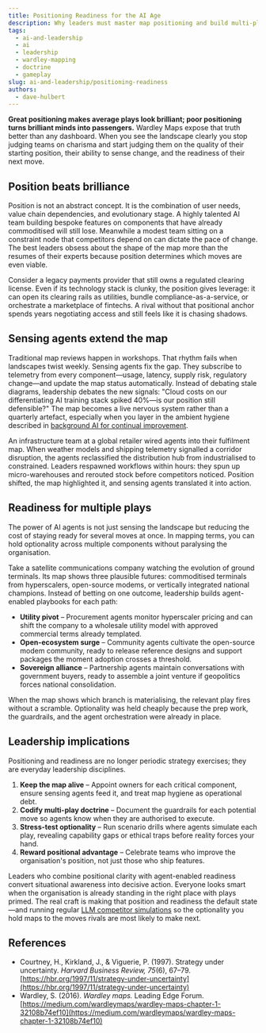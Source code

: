 ```yaml
---
title: Positioning Readiness for the AI Age
description: Why leaders must master map positioning and build multi-play readiness as AI agents collapse the cost of optionality.
tags:
  - ai-and-leadership
  - ai
  - leadership
  - wardley-mapping
  - doctrine
  - gameplay
slug: ai-and-leadership/positioning-readiness
authors:
  - dave-hulbert
---
```


**Great positioning makes average plays look brilliant; poor positioning turns brilliant minds into passengers.** Wardley Maps expose that truth better than any dashboard. When you see the landscape clearly you stop judging teams on charisma and start judging them on the quality of their starting position, their ability to sense change, and the readiness of their next move.

<!-- truncate -->

## Position beats brilliance

Position is not an abstract concept. It is the combination of user needs, value chain dependencies, and evolutionary stage. A highly talented AI team building bespoke features on components that have already commoditised will still lose. Meanwhile a modest team sitting on a constraint node that competitors depend on can dictate the pace of change. The best leaders obsess about the shape of the map more than the resumes of their experts because position determines which moves are even viable.

Consider a legacy payments provider that still owns a regulated clearing license. Even if its technology stack is clunky, the position gives leverage: it can open its clearing rails as utilities, bundle compliance-as-a-service, or orchestrate a marketplace of fintechs. A rival without that positional anchor spends years negotiating access and still feels like it is chasing shadows.

## Sensing agents extend the map

Traditional map reviews happen in workshops. That rhythm fails when landscapes twist weekly. Sensing agents fix the gap. They subscribe to telemetry from every component—usage, latency, supply risk, regulatory change—and update the map status automatically. Instead of debating stale diagrams, leadership debates the new signals: "Cloud costs on our differentiating AI training stack spiked 40%—is our position still defensible?" The map becomes a live nervous system rather than a quarterly artefact, especially when you layer in the ambient hygiene described in [background AI for continual improvement](/blog/ai-and-leadership/background-ai-continual-improvement).

An infrastructure team at a global retailer wired agents into their fulfilment map. When weather models and shipping telemetry signalled a corridor disruption, the agents reclassified the distribution hub from industrialised to constrained. Leaders respawned workflows within hours: they spun up micro-warehouses and rerouted stock before competitors noticed. Position shifted, the map highlighted it, and sensing agents translated it into action.

## Readiness for multiple plays

The power of AI agents is not just sensing the landscape but reducing the cost of staying ready for several moves at once. In mapping terms, you can hold optionality across multiple components without paralysing the organisation.

Take a satellite communications company watching the evolution of ground terminals. Its map shows three plausible futures: commoditised terminals from hyperscalers, open-source modems, or vertically integrated national champions. Instead of betting on one outcome, leadership builds agent-enabled playbooks for each path:

- **Utility pivot** – Procurement agents monitor hyperscaler pricing and can shift the company to a wholesale utility model with approved commercial terms already templated.
- **Open-ecosystem surge** – Community agents cultivate the open-source modem community, ready to release reference designs and support packages the moment adoption crosses a threshold.
- **Sovereign alliance** – Partnership agents maintain conversations with government buyers, ready to assemble a joint venture if geopolitics forces national consolidation.

When the map shows which branch is materialising, the relevant play fires without a scramble. Optionality was held cheaply because the prep work, the guardrails, and the agent orchestration were already in place.

## Leadership implications

Positioning and readiness are no longer periodic strategy exercises; they are everyday leadership disciplines.

1. **Keep the map alive** – Appoint owners for each critical component, ensure sensing agents feed it, and treat map hygiene as operational debt.
2. **Codify multi-play doctrine** – Document the guardrails for each potential move so agents know when they are authorised to execute.
3. **Stress-test optionality** – Run scenario drills where agents simulate each play, revealing capability gaps or ethical traps before reality forces your hand.
4. **Reward positional advantage** – Celebrate teams who improve the organisation's position, not just those who ship features.

Leaders who combine positional clarity with agent-enabled readiness convert situational awareness into decisive action. Everyone looks smart when the organisation is already standing in the right place with plays primed. The real craft is making that position and readiness the default state—and running regular [LLM competitor simulations](/blog/ai-and-leadership/llm-competitor-map-simulations) so the optionality you hold maps to the moves rivals are most likely to make next.

## References

- Courtney, H., Kirkland, J., & Viguerie, P. (1997). Strategy under uncertainty. *Harvard Business Review, 75*(6), 67–79. [https://hbr.org/1997/11/strategy-under-uncertainty](https://hbr.org/1997/11/strategy-under-uncertainty)
- Wardley, S. (2016). *Wardley maps.* Leading Edge Forum. [https://medium.com/wardleymaps/wardley-maps-chapter-1-32108b74ef10](https://medium.com/wardleymaps/wardley-maps-chapter-1-32108b74ef10)
